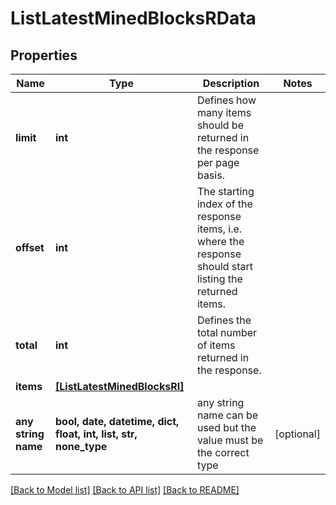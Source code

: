 # ListLatestMinedBlocksRData


## Properties
Name | Type | Description | Notes
------------ | ------------- | ------------- | -------------
**limit** | **int** | Defines how many items should be returned in the response per page basis. | 
**offset** | **int** | The starting index of the response items, i.e. where the response should start listing the returned items. | 
**total** | **int** | Defines the total number of items returned in the response. | 
**items** | [**[ListLatestMinedBlocksRI]**](ListLatestMinedBlocksRI.md) |  | 
**any string name** | **bool, date, datetime, dict, float, int, list, str, none_type** | any string name can be used but the value must be the correct type | [optional]

[[Back to Model list]](../README.md#documentation-for-models) [[Back to API list]](../README.md#documentation-for-api-endpoints) [[Back to README]](../README.md)


